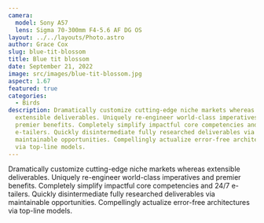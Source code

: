 ```yaml
---
camera:
  model: Sony A57
  lens: Sigma 70-300mm F4-5.6 AF DG OS
layout: ../../layouts/Photo.astro
author: Grace Cox
slug: blue-tit-blossom
title: Blue tit blossom
date: September 21, 2022
image: src/images/blue-tit-blossom.jpg
aspect: 1.67
featured: true
categories:
  - Birds
description: Dramatically customize cutting-edge niche markets whereas
  extensible deliverables. Uniquely re-engineer world-class imperatives and
  premier benefits. Completely simplify impactful core competencies and 24/7
  e-tailers. Quickly disintermediate fully researched deliverables via
  maintainable opportunities. Compellingly actualize error-free architectures
  via top-line models.
---
```


Dramatically customize cutting-edge niche markets whereas extensible deliverables. Uniquely re-engineer world-class imperatives and premier benefits. Completely simplify impactful core competencies and 24/7 e-tailers. Quickly disintermediate fully researched deliverables via maintainable opportunities. Compellingly actualize error-free architectures via top-line models.
